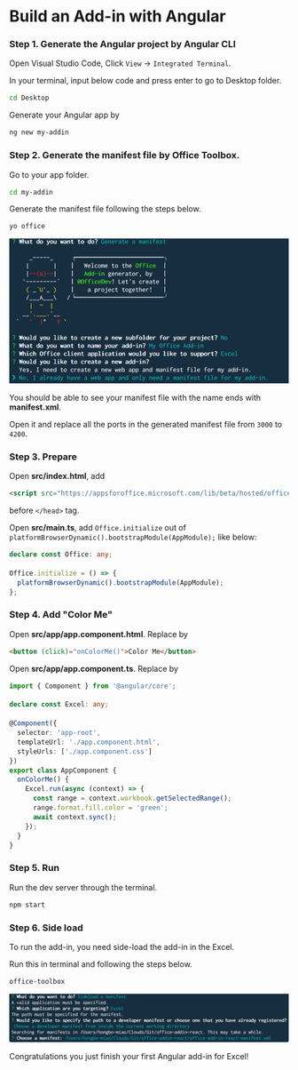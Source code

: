 # Build an Add-in with Angular

### Step 1. Generate the Angular project by **Angular CLI**

Open Visual Studio Code, Click `View` -> `Integrated Terminal`.

In your terminal, input below code and press enter to go to Desktop folder.

```bash
cd Desktop
```

Generate your Angular app by

```bash
ng new my-addin
```

### Step 2. Generate the manifest file by **Office Toolbox**.

Go to your app folder.

```bash
cd my-addin
```

Generate the manifest file following the steps below.

```bash
yo office
```

![Generate](./img/office-toolbox-generate.png)

You should be able to see your manifest file with the name ends with **manifest.xml**.

Open it and replace all the ports in the generated manifest file from `3000` to `4200`.

### Step 3. Prepare

Open **src/index.html**, add

```html
<script src="https://appsforoffice.microsoft.com/lib/beta/hosted/office.debug.js"></script>
```

before `</head>` tag.

Open **src/main.ts**, add `Office.initialize` out of `platformBrowserDynamic().bootstrapModule(AppModule);` like below:

```typescript
declare const Office: any;

Office.initialize = () => {
  platformBrowserDynamic().bootstrapModule(AppModule);
};
```

### Step 4. Add "Color Me"

Open **src/app/app.component.html**. Replace by

```html
<button (click)="onColorMe()">Color Me</button>
```

Open **src/app/app.component.ts**. Replace by

```typescript
import { Component } from '@angular/core';

declare const Excel: any;

@Component({
  selector: 'app-root',
  templateUrl: './app.component.html',
  styleUrls: ['./app.component.css']
})
export class AppComponent {
  onColorMe() {
    Excel.run(async (context) => {
      const range = context.workbook.getSelectedRange();
      range.format.fill.color = 'green';
      await context.sync();
    });
  }
}
```

### Step 5. Run

Run the dev server through the terminal.

```bash
npm start
```

### Step 6. Side load

To run the add-in, you need side-load the add-in in the Excel.

Run this in terminal and following the steps below.

```bash
office-toolbox
```

![Sideload](./img/office-toolbox-sideload.png)

Congratulations you just finish your first Angular add-in for Excel!

